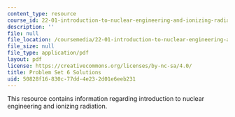 ```yaml
---
content_type: resource
course_id: 22-01-introduction-to-nuclear-engineering-and-ionizing-radiation-fall-2015
description: ''
file: null
file_location: /coursemedia/22-01-introduction-to-nuclear-engineering-and-ionizing-radiation-fall-2015/50828f16830c77dd4e232d01e6eeb231_MIT22_01F15_ps6_sol.pdf
file_size: null
file_type: application/pdf
layout: pdf
license: https://creativecommons.org/licenses/by-nc-sa/4.0/
title: Problem Set 6 Solutions
uid: 50828f16-830c-77dd-4e23-2d01e6eeb231
---
```

This resource contains information regarding introduction to nuclear engineering and ionizing radiation.